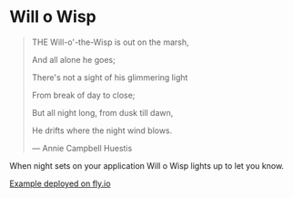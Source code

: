 # Will o Wisp

> THE Will-o'-the-Wisp is out on the marsh,
> 
> And all alone he goes;
> 
> There's not a sight of his glimmering light
> 
> From break of day to close;
> 
> But all night long, from dusk till dawn,
> 
> He drifts where the night wind blows.
> 
> — Annie Campbell Huestis 

When night sets on your application Will o Wisp lights up to let you know.

[Example deployed on fly.io](https://willowisp.tcrez.dev)
